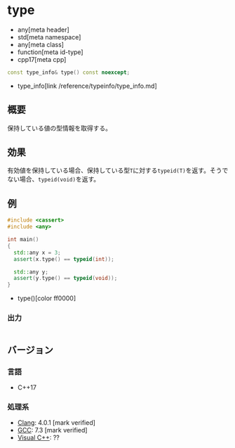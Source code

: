 # type
* any[meta header]
* std[meta namespace]
* any[meta class]
* function[meta id-type]
* cpp17[meta cpp]

```cpp
const type_info& type() const noexcept;
```
* type_info[link /reference/typeinfo/type_info.md]

## 概要
保持している値の型情報を取得する。


## 効果
有効値を保持している場合、保持している型`T`に対する`typeid(T)`を返す。そうでない場合、`typeid(void)`を返す。


## 例
```cpp example
#include <cassert>
#include <any>

int main()
{
  std::any x = 3;
  assert(x.type() == typeid(int));

  std::any y;
  assert(y.type() == typeid(void));
}
```
* type()[color ff0000]

### 出力
```
```

## バージョン
### 言語
- C++17

### 処理系
- [Clang](/implementation.md#clang): 4.0.1 [mark verified]
- [GCC](/implementation.md#gcc): 7.3 [mark verified]
- [Visual C++](/implementation.md#visual_cpp): ??
